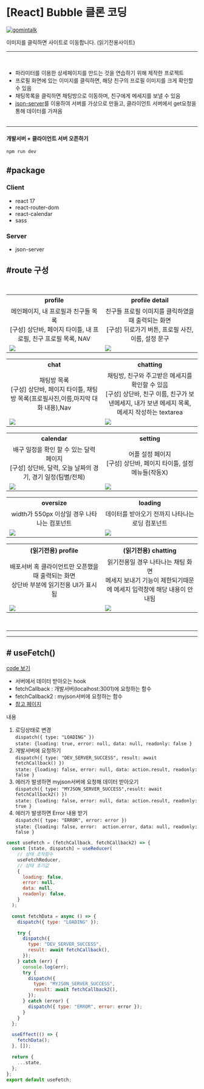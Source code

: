 # [React] Bubble 클론 코딩

[![gomintalk](https://github.com/hyemin12/gomin-talk-app/assets/66300732/c199fe13-a11e-44c3-9e13-d21e33eb2000)](https://wizardly-hermann-7fecb3.netlify.app)

이미지를 클릭하면 사이트로 이동합니다. (읽기전용사이트)

<hr>
<br>

- 파라미터를 이용한 상세페이지를 만드는 것을 연습하기 위해 제작한 프로젝트<br>
- 프로필 화면에 있는 이미지를 클릭하면, 해당 친구의 프로필 이미지를 크게 확인할 수 있음
- 채팅목록을 클릭하면 채팅방으로 이동하며, 친구에게 메세지를 보낼 수 있음 <br>
- <a href="https://my-json-server.typicode.com/" target="_blank">json-server</a>를 이용하여 서버를 가상으로 만들고, 클라이언트 서버에서 get요청을 통해 데이터를 가져옴<br>
  <Br>

---

#### 개발서버 + 클라이언트 서버 오픈하기

`npm run dev`

## #package

### Client

- react 17
- react-router-dom
- react-calendar
- sass

### Server

- json-server
  <Br>

## #route 구성

<br>

<table >
<tr style="text-align:center">
<th width="50%" style="text-align:center">profile</th>
<th width="50%" style="text-align:center">profile detail</th>
</tr>
<tr>
<td style="text-align:center">메인페이지, 내 프로필과 친구들 목록<br/>[구성] 상단바, 페이지 타이틀, 내 프로필, 친구 프로필 목록, NAV</td>
<td style="text-align:center">친구들 프로필 이미지를 클릭하였을 때 출력되는 화면<br/>[구성] 뒤로가기 버튼, 프로필 사진, 이름, 설정 문구</td></tr>
<tr><td><img src="./_markdown/profile.png" ></td><td><img src="./_markdown/profile_detail.png" ></td><tr>
</table>

<table>
<tr>
<th width="50%" style="text-align:center">chat</th>
<th width="50%" style="text-align:center">chatting</th>
</tr>
<tr>
<td style="text-align:center">채팅방 목록<br/>[구성] 상단바, 페이지 타이틀, 채팅방 목록(프로필사진,이름,마지막 대화 내용),Nav</td>
<td style="text-align:center">채팅방, 친구와 주고받은 메세지를 확인할 수 있음<br/>[구성] 상단바, 친구 이름, 친구가 보낸메세지, 내가 보낸 메세지 목록, 메세지 작성하는 textarea</td></tr>
<tr><td><img src="./_markdown/chat.png" ></td><td><img src="./_markdown/chatting.png" ></td><tr>
</table>

<table>
<tr>
<th width="50%" style="text-align:center">calendar</th>
<th width="50%" style="text-align:center">setting</th>
</tr>
<tr>
<td style="text-align:center">배구 일정을 확인 할 수 있는 달력 페이지<br/>[구성] 상단바, 달력, 오늘 날짜의 경기, 경기 일정(팀별/전체) </td>
<td style="text-align:center">어플 설정 페이지 <br/>[구성] 상단바, 페이지 타이틀, 설정메뉴들(작동X) </td></tr>
<tr><td><img src="./_markdown/calendar_.png" ></td><td><img src="./_markdown/setting.png" ></td><tr>
</table>

<table>
<tr>
<th width="50%" style="text-align:center">oversize</th>
<th width="50%" style="text-align:center">loading</th>
</tr>
<tr>
<td style="text-align:center">width가 550px 이상일 경우 나타나는 컴포넌트</td>
<td style="text-align:center">데이터를 받아오기 전까지 나타나는 로딩 컴포넌트 </td></tr>
<tr><td><img src="./_markdown/oversize.png" ></td><td><img src="./_markdown/loading.png" ></td><tr>
</table>

<table>
<tr>
<th width="50%" style="text-align:center">(읽기전용) profile</th>
<th width="50%" style="text-align:center">(읽기전용) chatting</th>
</tr>
<tr>
<td style="text-align:center">배포서버 혹 클라이언트만 오픈했을 때 출력되는 화면<br/>상단바 부분에 읽기전용 UI가 표시됨</td>
<td style="text-align:center">읽기전용일 경우 나타나는 채팅 화면<br/> 메세지 보내기 기능이 제한되기때문에 메세지 입력창에 해당 내용이 안내됨 </td></tr>
<tr><td><img src="./_markdown/profile_read.png" ></td><td><img src="./_markdown/chatting2.png" ></td><tr>
</table>
<br>
<hr>

---

## # useFetch()

[code 보기](./client/src/hooks/useFetch.js)

- 서버에서 데이터 받아오는 hook
- fetchCallback : 개발서버(localhost:3001)에 요청하는 함수
- fetchCallback2 : myjson서버에 요청하는 함수
- [참고 페이지](https://velog.io/@seo__namu/React-%EB%B9%84%EB%8F%99%EA%B8%B0-%EC%B2%98%EB%A6%AC-%EC%83%81%ED%83%9C-%EA%B4%80%EB%A6%AC%ED%95%98%EA%B8%B0)

내용

1. 로딩상태로 변경  
   `dispatch({ type: "LOADING" })`  
   `state: {loading: true, error: null, data: null, readonly: false }`
2. 개발서버에 요청하기  
   `dispatch({ type: "DEV_SERVER_SUCCESS", result: await fetchCallback() })`  
   `state: {loading: false, error: null, data: action.result, readonly: false }`
3. 에러가 발생하면 myjson서버에 요청해 데이터 받아오기  
   `dispatch({ type: "MYJSON_SERVER_SUCCESS",result: await fetchCallback2() })`  
   `state: {loading: false, error: null, data: action.result, readonly: true }`
4. 에러가 발생하면 Error 내용 받기  
   `dispatch({ type: "ERROR", error: error })`  
   `state: {loading: false, error:  action.error, data: null, readonly: false }`

```js
const useFetch = (fetchCallback, fetchCallback2) => {
  const [state, dispatch] = useReducer(
    // 상태 조작함수
    useFetchReducer,
    // 상태 초기값
    {
      loading: false,
      error: null,
      data: null,
      readonly: false,
    }
  );

  const fetchData = async () => {
    dispatch({ type: "LOADING" });

    try {
      dispatch({
        type: "DEV_SERVER_SUCCESS",
        result: await fetchCallback(),
      });
    } catch (err) {
      console.log(err);
      try {
        dispatch({
          type: "MYJSON_SERVER_SUCCESS",
          result: await fetchCallback2(),
        });
      } catch (error) {
        dispatch({ type: "ERROR", error: error });
      }
    }
  };

  useEffect(() => {
    fetchData();
  }, []);

  return {
    ...state,
  };
};
export default useFetch;
```
